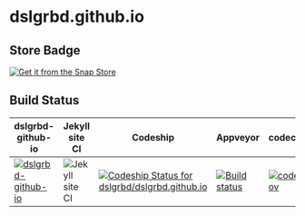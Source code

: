 # dslgrbd.github.io

## Store Badge

[![Get it from the Snap Store](https://snapcraft.io/static/images/badges/en/snap-store-black.svg)](https://snapcraft.io/dslgrbd-github-io)

## Build Status
dslgrbd-github-io | Jekyll site CI | Codeship | Appveyor | codecov
----------------- | -------------- | -------- | ---------| --------
[![dslgrbd-github-io](https://snapcraft.io//dslgrbd-github-io/badge.svg)](https://snapcraft.io/dslgrbd-github-io) | ![Jekyll site CI](https://github.com/dslgrbd/dslgrbd.github.io/workflows/Jekyll%20site%20CI/badge.svg) | [![Codeship Status for dslgrbd/dslgrbd.github.io](https://app.codeship.com/projects/20b00300-8693-0138-9cbc-2a5db5a71dfa/status?branch=master)](https://app.codeship.com/projects/398568) | [![Build status](https://ci.appveyor.com/api/projects/status/0e2r36jme8q5xw92/branch/master?svg=true)](https://ci.appveyor.com/project/dslzuha/dslgrbd-github-io/branch/master) | [![codecov](https://codecov.io/gh/DslGrBd/dslgrbd.github.io/branch/master/graph/badge.svg)](https://codecov.io/gh/DslGrBd/dslgrbd.github.io)
